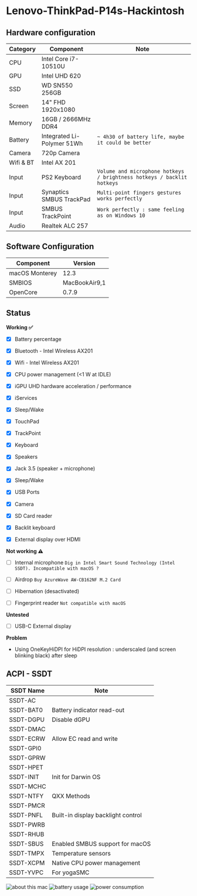 # Lenovo-ThinkPad-P14s-Hackintosh

## Hardware configuration

| Category  | Component                                            | Note                                                         |
| --------- | ---------------------------------------------------- | ------------------------------------------------------------ |
| CPU       | Intel Core i7-10510U                                 |                                                              |
| GPU       | Intel UHD 620                                        |                                                              |
| SSD       | WD SN550 256GB                                       |                                                              |
| Screen    | 14" FHD 1920x1080                                    |                                                              |
| Memory    | 16GB / 2666MHz DDR4                                  |                                                              |
| Battery   | Integrated Li-Polymer 51Wh                           | `~ 4h30 of battery life, maybe it could be better `          |
| Camera    | 720p Camera                                          |                                                              |
| Wifi & BT | Intel AX 201                                         |                                                              |
| Input     | PS2 Keyboard                                         | `Volume and microphone hotkeys / brightness hotkeys / backlit hotkeys`|
| Input     | Synaptics SMBUS TrackPad                             | `Multi-point fingers gestures works perfectly`               |
| Input     | SMBUS TrackPoint                                     | `Work perfectly : same feeling as on Windows 10`             |
| Audio     | Realtek ALC 257                                      |                                                              |

## Software Configuration

| Component      | Version       |
| -------------- | ------------- |
| macOS Monterey | 12.3        |
| SMBIOS         | MacBookAir9,1 |
| OpenCore       | 0.7.9         |




## Status



<strong>Working ✅</strong>

- [x] Battery percentage
- [x] Bluetooth - Intel Wireless AX201 
- [x] Wifi - Intel Wireless AX201
- [x] CPU power management (<1 W at IDLE)
- [x] iGPU UHD hardware acceleration / performance 
- [x] iServices
- [x] Sleep/Wake 
- [x] TouchPad  
- [x] TrackPoint  
- [x] Keyboard 
- [x] Speakers
- [x] Jack 3.5 (speaker + microphone)
- [x] Sleep/Wake 
- [x] USB Ports 
- [x] Camera
- [x] SD Card reader 
- [x] Backlit keyboard
- [x] External display over HDMI




<strong>Not working ⚠️</strong>

- [ ] Internal microphone `Dig in Intel Smart Sound Technology (Intel SSDT). Incompatible with macOS ? `
- [ ] Airdrop `Buy AzureWave AW-CB162NF M.2 Card`
- [ ] Hibernation (desactivated)
- [ ] Fingerprint reader `Not compatible with macOS`



<strong>Untested</strong>

- [ ] USB-C External display


<strong>Problem</strong>

- Using OneKeyHiDPI for HiDPI resolution : underscaled (and screen blinking black) after sleep


## ACPI - SSDT

| SSDT Name | Note                                                 |
| --------- | ---------------------------------------------------- | 
| SSDT-AC       |                                  |                                                              
| SSDT-BAT0       | Battery indicator read-out                                        | 
| SSDT-DGPU       | Disable dGPU                                       | 
| SSDT-DMAC |                                    | 
| SSDT-ECRW    | Allow EC read and write                                   | 
| SSDT-GPI0 |                            | 
| SSDT-GPRW |                                           | 
| SSDT-HPET |                                          | 
| SSDT-INIT | Init for Darwin OS                                         | 
| SSDT-MCHC |                              | 
| SSDT-NTFY | QXX Methods                                    | 
| SSDT-PMCR |                                       |           
| SSDT-PNFL | Built-in display backlight control                           | 
| SSDT-PWRB |                                           | 
| SSDT-RHUB |                                          | 
| SSDT-SBUS | Enabled SMBUS support for macOS                                  | 
| SSDT-TMPX | Temperature sensors                           | 
| SSDT-XCPM | Native CPU power management                                     | 
| SSDT-YVPC | For yogaSMC                                     |


![about this mac](https://user-images.githubusercontent.com/52856465/162455103-23224e4f-fa50-4dfa-8e47-155405b4207b.png)
![battery usage](https://user-images.githubusercontent.com/52856465/162455109-557629bb-d283-44ea-b756-df4808d10654.png)
![power consumption](https://user-images.githubusercontent.com/52856465/162455116-8e8c5d5d-cfb0-45db-96e7-0ab875d2f929.png)


